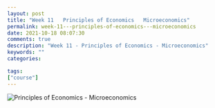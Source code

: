 ```yaml
---
layout: post
title: "Week 11   Principles of Economics   Microeconomics"
permalink: week-11---principles-of-economics---microeconomics
date: 2021-10-18 08:07:30
comments: true
description: "Week 11 - Principles of Economics - Microeconomics"
keywords: ""
categories:

tags:
["course"]
---
```

![Principles of Economics - Microeconomics](/images/microeconomics-course.png)

